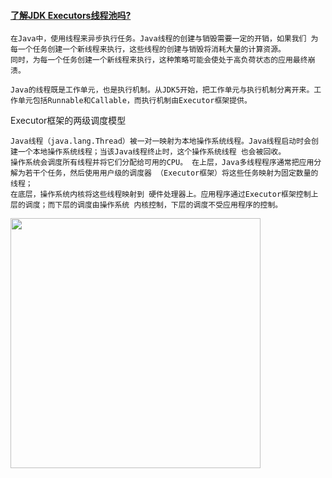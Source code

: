 #### [了解JDK Executors线程池吗?](https://developer.aliyun.com/article/633782)
```shell
在Java中，使用线程来异步执行任务。Java线程的创建与销毁需要一定的开销，如果我们 为每一个任务创建一个新线程来执行，这些线程的创建与销毁将消耗大量的计算资源。
同时，为每一个任务创建一个新线程来执行，这种策略可能会使处于高负荷状态的应用最终崩溃。

Java的线程既是工作单元，也是执行机制。从JDK5开始，把工作单元与执行机制分离开来。工作单元包括Runnable和Callable，而执行机制由Executor框架提供。
```
Executor框架的两级调度模型

```shell
Java线程（java.lang.Thread）被一对一映射为本地操作系统线程。Java线程启动时会创建一个本地操作系统线程；当该Java线程终止时，这个操作系统线程 也会被回收。
操作系统会调度所有线程并将它们分配给可用的CPU。 在上层，Java多线程程序通常把应用分解为若干个任务，然后使用用户级的调度器 （Executor框架）将这些任务映射为固定数量的线程；
在底层，操作系统内核将这些线程映射到 硬件处理器上。应用程序通过Executor框架控制上层的调度；而下层的调度由操作系统 内核控制，下层的调度不受应用程序的控制。
```

<img src='https://user-images.githubusercontent.com/48756217/226271525-30d94144-95d0-4b13-b143-2a1ea3c9257f.png' width='400px' height='400px'>

